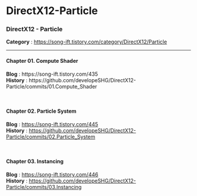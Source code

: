 # DirectX12-Particle
<h3>DirectX12 - Particle</h3>

<b>Category</b> : https://song-ift.tistory.com/category/DirectX12/Particle

<hr size="5">

<h4>Chapter 01. Compute Shader</h4>
<b>Blog</b> : https://song-ift.tistory.com/435
<br><b>History</b> : https://github.com/developeSHG/DirectX12-Particle/commits/01.Compute_Shader

<br><h4>Chapter 02. Particle System</h4>
<b>Blog</b> : https://song-ift.tistory.com/445
<br><b>History</b> : https://github.com/developeSHG/DirectX12-Particle/commits/02.Particle_System

<br><h4>Chapter 03. Instancing</h4>
<b>Blog</b> : https://song-ift.tistory.com/446
<br><b>History</b> : https://github.com/developeSHG/DirectX12-Particle/commits/03.Instancing
